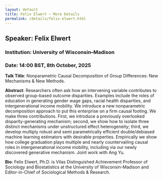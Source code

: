 ```yaml
---
layout: default
title: Felix Elwert – More Details
permalink: /details/felix-elwert.html
---
```


## Speaker: Felix Elwert
### Institution: University of Wisconsin–Madison
### Date: 14:00 BST, 8th October, 2025

**Talk Title**: Nonparametric Causal Decomposition of Group Differences: New Mechanisms & New Methods.

**Abstract**: Researchers often ask how an intervening variable contributes to observed group-based outcome disparities. Examples include the roles of education in generating gender wage gaps, racial health disparities, and intergenerational income mobility. We introduce a new nonparametric decomposition approach to put this enterprise on a firm causal footing. We make three contributions. First, we introduce a previously overlooked disparity-generating mechanism; second, we show how to isolate three distinct mechanisms under unstructured effect heterogeneity; third, we develop multiply robust and semi parametrically efficient double/debiased machine learning estimators with desirable properties. Empirically we show how college graduation plays multiple and nearly countervailing causal roles in intergenerational income mobility, including via our newly discovered generative mechanism. Joint work with Ang Yu.

**Bio**: Felix Elwert, Ph.D. is Vilas Distinguished Achievement Professor of Sociology and Biostatistics at the University of Wisconsin-Madison and Editor-in-Chief of Sociological Methods & Research.